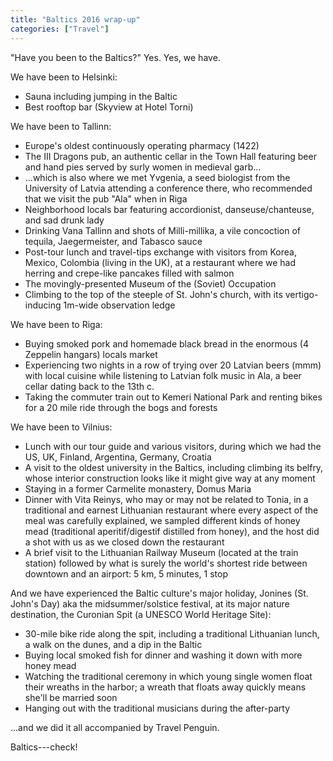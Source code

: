 ```yaml
---
title: "Baltics 2016 wrap-up"
categories: ["Travel"]
---
```


"Have you been to the Baltics?" Yes. Yes, we have.

We have been to Helsinki:

-   Sauna including jumping in the Baltic
-   Best rooftop bar (Skyview at Hotel Torni)

We have been to Tallinn:

-   Europe's oldest continuously operating pharmacy (1422)
-   The III Dragons pub, an authentic cellar in the Town Hall featuring beer and hand pies served by surly women in medieval garb...
-   ...which is also where we met Yvgenia, a seed biologist from the University of Latvia attending a conference there, who recommended that we visit the pub "Ala" when in Riga
-   Neighborhood locals bar featuring accordionist, danseuse/chanteuse, and sad drunk lady
-   Drinking Vana Tallinn and shots of Milli-millika, a vile concoction of tequila, Jaegermeister, and Tabasco sauce
-   Post-tour lunch and travel-tips exchange with visitors from Korea, Mexico, Colombia (living in the UK), at a restaurant where we had herring and crepe-like pancakes filled with salmon
-   The movingly-presented Museum of the (Soviet) Occupation
-   Climbing to the top of the steeple of St. John's church, with its vertigo-inducing 1m-wide observation ledge

We have been to Riga:

-   Buying smoked pork and homemade black bread in the enormous (4 Zeppelin hangars) locals market 
-   Experiencing two nights in a row of trying over 20 Latvian beers (mmm) with local cuisine while listening to Latvian folk music in Ala, a beer cellar dating back to the 13th c.
-   Taking the commuter train out to Kemeri National Park and renting bikes for a 20 mile ride through the bogs and forests

We have been to Vilnius:

-   Lunch with our tour guide and various visitors, during which we had the US, UK, Finland, Argentina, Germany, Croatia
-   A visit to the oldest university in the Baltics, including climbing its belfry, whose interior construction looks like it might give way at any moment
-   Staying in a former Carmelite monastery, Domus Maria
-   Dinner with Vita Reinys, who may or may not be related to Tonia, in a traditional and earnest Lithuanian restaurant where every aspect of the meal was carefully explained, we sampled different kinds of honey mead (traditional aperitif/digestif distilled from honey), and the host did a shot with us as we closed down the restaurant
-   A brief visit to the Lithuanian Railway Museum (located at the train station) followed by what is surely the world's shortest ride between downtown and an airport: 5 km, 5 minutes, 1 stop

And we have experienced the Baltic culture's major holiday, Jonines (St. John's Day) aka the midsummer/solstice festival, at its major nature destination, the Curonian Spit (a UNESCO World Heritage Site):

-   30-mile bike ride along the spit, including a traditional Lithuanian lunch, a walk on the dunes, and a dip in the Baltic
-   Buying local smoked fish for dinner and washing it down with more honey mead
-   Watching the traditional ceremony in which young single women float their wreaths in the harbor; a wreath that floats away quickly means she'll be married soon
-   Hanging out with the traditional musicians during the after-party

...and we did it all accompanied by Travel Penguin.

Baltics---check!
